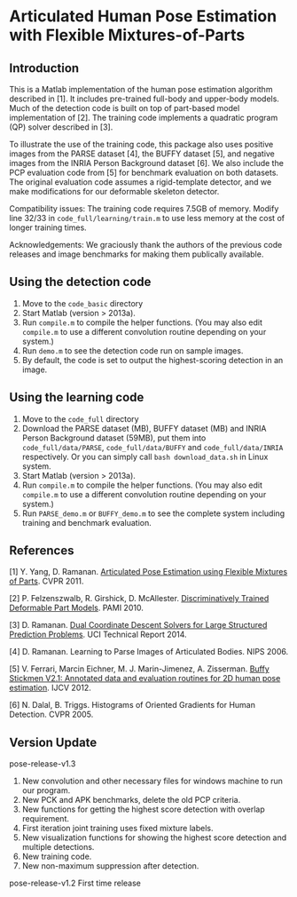 # Articulated Human Pose Estimation with Flexible Mixtures-of-Parts

## Introduction

This is a Matlab implementation of the human pose estimation algorithm described in [1]. It includes pre-trained full-body and upper-body models. Much of the detection code is built on top of part-based model implementation of [2]. The training code implements a quadratic program (QP) solver described in [3].

To illustrate the use of the training code, this package also uses positive images from the PARSE dataset [4], the BUFFY dataset [5], and negative images from the INRIA Person Background dataset [6]. We also include the PCP evaluation code from [5] for benchmark evaluation on both datasets. The original evaluation code assumes a rigid-template detector, and we make modifications for our deformable skeleton detector.

Compatibility issues: The training code requires 7.5GB of memory. Modify line 32/33 in `code_full/learning/train.m` to use less memory at the cost of longer training times.

Acknowledgements: We graciously thank the authors of the previous code releases and image benchmarks for making them publically available.

## Using the detection code

1. Move to the `code_basic` directory
2. Start Matlab (version > 2013a).
3. Run `compile.m` to compile the helper functions. (You may also edit `compile.m` to use a different convolution routine depending on your system.)
4. Run `demo.m` to see the detection code run on sample images.
5. By default, the code is set to output the highest-scoring detection in an image.

## Using the learning code

1. Move to the `code_full` directory
2. Download the PARSE dataset (MB), BUFFY dataset (MB) and INRIA Person Background dataset (59MB), put them into `code_full/data/PARSE`, `code_full/data/BUFFY` and `code_full/data/INRIA` respectively. Or you can simply call `bash download_data.sh` in Linux system. 
3. Start Matlab (version > 2013a).
4. Run `compile.m` to compile the helper functions. (You may also edit `compile.m` to use a different convolution routine depending on your system.)
5. Run `PARSE_demo.m` or `BUFFY_demo.m` to see the complete system including training and benchmark evaluation.

## References

[1] Y. Yang, D. Ramanan. [Articulated Pose Estimation using Flexible Mixtures of Parts](https://yangyi02.github.io/research/pose/pose_cvpr2011.pdf). CVPR 2011.

[2] P. Felzenszwalb, R. Girshick, D. McAllester. [Discriminatively Trained Deformable Part Models](http://www.rossgirshick.info/latent/). PAMI 2010.

[3] D. Ramanan. [Dual Coordinate Descent Solvers for Large Structured Prediction Problems](https://arxiv.org/pdf/1312.1743.pdf). UCI Technical Report 2014.

[4] D. Ramanan. Learning to Parse Images of Articulated Bodies. NIPS 2006.

[5] V. Ferrari, Marcin Eichner, M. J. Marin-Jimenez, A. Zisserman. [Buffy Stickmen V2.1: Annotated data and evaluation routines for 2D human pose estimation](http://www.robots.ox.ac.uk/~vgg/data/stickmen/index.html). IJCV 2012. 

[6] N. Dalal, B. Triggs. Histograms of Oriented Gradients for Human Detection. CVPR 2005.

## Version Update

pose-release-v1.3
1. New convolution and other necessary files for windows machine to run our program.
2. New PCK and APK benchmarks, delete the old PCP criteria.
3. New functions for getting the highest score detection with overlap requirement.
4. First iteration joint training uses fixed mixture labels.
5. New visualization functions for showing the highest score detection and multiple detections.
6. New training code.
7. New non-maximum suppression after detection.

pose-release-v1.2
First time release
